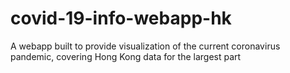 # covid-19-info-webapp-hk
 A webapp built to provide visualization of the current coronavirus pandemic, covering Hong Kong data for the largest part
